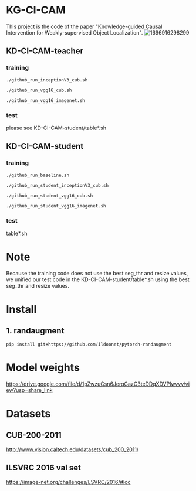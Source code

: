 # KG-CI-CAM
This project is the code of the paper "Knowledge-guided Causal Intervention for Weakly-supervised Object Localization".
![1696916298299](https://github.com/shaofeifei11/KG-CI-CAM/assets/50863459/58533b17-520a-4e63-a8df-d76c354cd853)


## KD-CI-CAM-teacher
### training
`./github_run_inceptionV3_cub.sh`

`./github_run_vgg16_cub.sh`

`./github_run_vgg16_imagenet.sh`

### test
please see KD-CI-CAM-student/table*.sh


## KD-CI-CAM-student
### training
`./github_run_baseline.sh`

`./github_run_student_inceptionV3_cub.sh`

`./github_run_student_vgg16_cub.sh`

`./github_run_student_vgg16_imagenet.sh`

### test
table*.sh

# Note
Because the training code does not use the best seg_thr and resize values, we unified our test code in the KD-CI-CAM-student/table*.sh using the best seg_thr and resize values.  

# Install
## 1. randaugment
`pip install git+https://github.com/ildoonet/pytorch-randaugment`

# Model weights
https://drive.google.com/file/d/1pZwzuCsn6JerqGazG3teDDqXDVPlwyvy/view?usp=share_link

# Datasets
## CUB-200-2011
http://www.vision.caltech.edu/datasets/cub_200_2011/
## ILSVRC 2016 val set
https://image-net.org/challenges/LSVRC/2016/#loc
